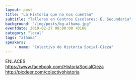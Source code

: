 ```yaml
---
layout: post
title: "La Historia que no nos cuentan"
subtitle: "Talleres en Centros Escolares: E. Secundaria"
background: "/img/posts/bg-alhama.jpg"
eventdate: 2019-02-27 08:00:00 +0100
category: "local"
tags: "alhama"
speakers:
    - name: "Colectivo de Historia Social-Cieza"
---
```


ENLACES  
         https://www.facebook.com/HistoriaSocialCieza  
         http://picdeer.com/colectivohistoria
